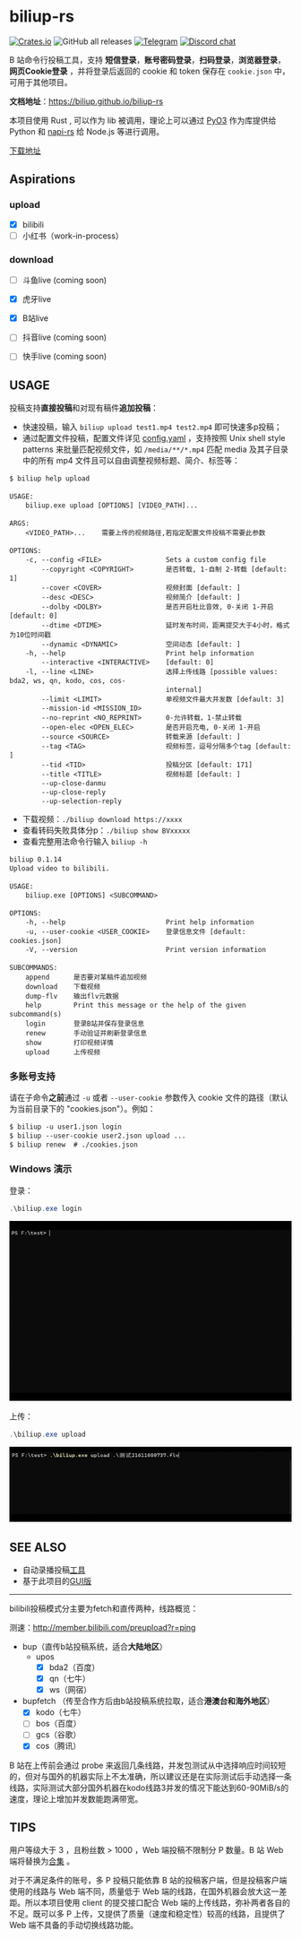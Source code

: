 # biliup-rs
[![Crates.io](https://img.shields.io/crates/v/biliup)](https://crates.io/crates/biliup)
![GitHub all releases](https://img.shields.io/github/downloads/forgqi/biliup-rs/total)
[![Telegram](https://img.shields.io/badge/Telegram-Group-blue.svg?logo=telegram)](https://t.me/+IkpIABHqy6U0ZTQ5)
[![Discord chat][discord-badge]][discord-url]

[discord-badge]: https://img.shields.io/discord/1015494098481852447.svg?logo=discord
[discord-url]: https://discord.gg/shZmdxDFB7
B 站命令行投稿工具，支持 **短信登录**，**账号密码登录**，**扫码登录**，**浏览器登录**，**网页Cookie登录**
，并将登录后返回的 cookie 和 token 保存在 `cookie.json` 中，可用于其他项目。

**文档地址**：<https://biliup.github.io/biliup-rs>

本项目使用 Rust , 可以作为 lib 被调用，理论上可以通过 [PyO3](https://github.com/PyO3/pyo3) 作为库提供给 Python
和 [napi-rs](https://github.com/napi-rs/napi-rs) 给 Node.js 等进行调用。

[下载地址](https://github.com/ForgQi/biliup-rs/releases)

## Aspirations
### upload
- [x] bilibili
- [ ] 小红书（work-in-process）
### download
- [ ] 斗鱼live (coming soon)
- [x] 虎牙live 
- [x] B站live 
- [ ] 抖音live (coming soon)
- [ ] 快手live (coming soon)


## USAGE

投稿支持**直接投稿**和对现有稿件**追加投稿**：
* 快速投稿，输入 `biliup upload test1.mp4 test2.mp4` 即可快速多p投稿；
* 通过配置文件投稿，配置文件详见 [config.yaml](examples/config.yaml) ，支持按照 Unix shell style patterns 来批量匹配视频文件，如 `/media/**/*.mp4` 匹配 media 及其子目录中的所有 mp4 文件且可以自由调整视频标题、简介、标签等：

```shell
$ biliup help upload

USAGE:
    biliup.exe upload [OPTIONS] [VIDEO_PATH]...

ARGS:
    <VIDEO_PATH>...    需要上传的视频路径,若指定配置文件投稿不需要此参数

OPTIONS:
    -c, --config <FILE>                Sets a custom config file
        --copyright <COPYRIGHT>        是否转载, 1-自制 2-转载 [default: 1]
        --cover <COVER>                视频封面 [default: ]
        --desc <DESC>                  视频简介 [default: ]
        --dolby <DOLBY>                是否开启杜比音效, 0-关闭 1-开启 [default: 0]
        --dtime <DTIME>                延时发布时间，距离提交大于4小时，格式为10位时间戳
        --dynamic <DYNAMIC>            空间动态 [default: ]
    -h, --help                         Print help information
        --interactive <INTERACTIVE>    [default: 0]
    -l, --line <LINE>                  选择上传线路 [possible values: bda2, ws, qn, kodo, cos, cos-
                                       internal]
        --limit <LIMIT>                单视频文件最大并发数 [default: 3]
        --mission-id <MISSION_ID>
        --no-reprint <NO_REPRINT>      0-允许转载，1-禁止转载
        --open-elec <OPEN_ELEC>        是否开启充电, 0-关闭 1-开启
        --source <SOURCE>              转载来源 [default: ]
        --tag <TAG>                    视频标签，逗号分隔多个tag [default: ]
        --tid <TID>                    投稿分区 [default: 171]
        --title <TITLE>                视频标题 [default: ]
        --up-close-danmu
        --up-close-reply
        --up-selection-reply
```
* 下载视频：`./biliup download https://xxxx`
* 查看转码失败具体分p：`./biliup show BVxxxxx`
* 查看完整用法命令行输入 `biliup -h`
```shell
biliup 0.1.14
Upload video to bilibili.

USAGE:
    biliup.exe [OPTIONS] <SUBCOMMAND>

OPTIONS:
    -h, --help                         Print help information
    -u, --user-cookie <USER_COOKIE>    登录信息文件 [default: cookies.json]
    -V, --version                      Print version information

SUBCOMMANDS:
    append      是否要对某稿件追加视频
    download    下载视频
    dump-flv    输出flv元数据
    help        Print this message or the help of the given subcommand(s)
    login       登录B站并保存登录信息
    renew       手动验证并刷新登录信息
    show        打印视频详情
    upload      上传视频
```

### 多账号支持
请在子命令**之前**通过 `-u` 或者 `--user-cookie` 参数传入 cookie 文件的路径（默认为当前目录下的 "cookies.json"）。例如：
```shell
$ biliup -u user1.json login
$ biliup --user-cookie user2.json upload ...
$ biliup renew  # ./cookies.json
```

### Windows 演示

登录：
```powershell
.\biliup.exe login
```
![login](.github/resource/login.gif)

上传：
```powershell
.\biliup.exe upload
```
![upload](.github/resource/upload.gif)

## SEE ALSO

* 自动录播投稿[工具](https://github.com/ForgQi/biliup)
* 基于此项目的[GUI版](https://github.com/ForgQi/Caution)

___

bilibili投稿模式分主要为fetch和直传两种，线路概览：

测速：http://member.bilibili.com/preupload?r=ping
* bup（直传b站投稿系统，适合**大陆地区**）
  * upos
    - [x] bda2（百度）
    - [x] qn（七牛）
    - [x] ws（网宿）
* bupfetch （传至合作方后由b站投稿系统拉取，适合**港澳台和海外地区**）
  - [x] kodo（七牛）
  - [ ] bos（百度）
  - [ ] gcs（谷歌）
  - [x] cos（腾讯）

B 站在上传前会通过 probe 来返回几条线路，并发包测试从中选择响应时间较短的，但对与国外的机器实际上不太准确，所以建议还是在实际测试后手动选择一条线路，实际测试大部分国外机器在kodo线路3并发的情况下能达到60-90MiB/s的速度，理论上增加并发数能跑满带宽。

## TIPS

用户等级大于 3 ，且粉丝数 > 1000 ，Web 端投稿不限制分 P 数量。B 站 Web 端将替换为[合集](https://www.bilibili.com/read/cv14762048) 。

对于不满足条件的账号，多 P 投稿只能依靠 B 站的投稿客户端，但是投稿客户端使用的线路与 Web 端不同，质量低于 Web 端的线路，在国外机器会放大这一差距。所以本项目使用 client 的提交接口配合 Web 端的上传线路，弥补两者各自的不足。既可以多 P 上传，又提供了质量（速度和稳定性）较高的线路，且提供了 Web 端不具备的手动切换线路功能。
